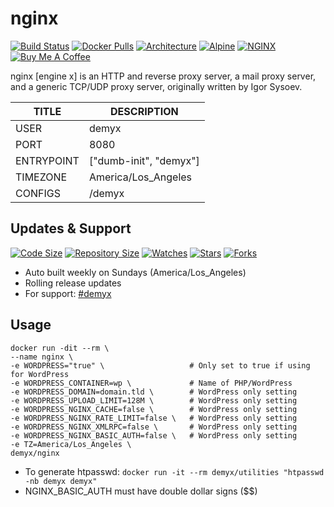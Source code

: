 # nginx
[![Build Status](https://img.shields.io/travis/demyxco/nginx?style=flat)](https://travis-ci.org/demyxco/nginx)
[![Docker Pulls](https://img.shields.io/docker/pulls/demyx/nginx?style=flat&color=blue)](https://hub.docker.com/r/demyx/nginx)
[![Architecture](https://img.shields.io/badge/linux-amd64-important?style=flat&color=blue)](https://hub.docker.com/r/demyx/nginx)
[![Alpine](https://img.shields.io/badge/alpine-3.10.3-informational?style=flat&color=blue)](https://hub.docker.com/r/demyx/nginx)
[![NGINX](https://img.shields.io/badge/nginx-1.17.5-informational?style=flat&color=blue)](https://hub.docker.com/r/demyx/nginx)
[![Buy Me A Coffee](https://img.shields.io/badge/buy_me_coffee-$5-informational?style=flat&color=blue)](https://www.buymeacoffee.com/VXqkQK5tb)

nginx [engine x] is an HTTP and reverse proxy server, a mail proxy server, and a generic TCP/UDP proxy server, originally written by Igor Sysoev.

TITLE | DESCRIPTION
--- | ---
USER | demyx
PORT | 8080
ENTRYPOINT | ["dumb-init", "demyx"]
TIMEZONE | America/Los_Angeles
CONFIGS | /demyx

## Updates & Support
[![Code Size](https://img.shields.io/github/languages/code-size/demyxco/nginx?style=flat&color=blue)](https://github.com/demyxco/nginx)
[![Repository Size](https://img.shields.io/github/repo-size/demyxco/nginx?style=flat&color=blue)](https://github.com/demyxco/nginx)
[![Watches](https://img.shields.io/github/watchers/demyxco/nginx?style=flat&color=blue)](https://github.com/demyxco/nginx)
[![Stars](https://img.shields.io/github/stars/demyxco/nginx?style=flat&color=blue)](https://github.com/demyxco/nginx)
[![Forks](https://img.shields.io/github/forks/demyxco/nginx?style=flat&color=blue)](https://github.com/demyxco/nginx)

* Auto built weekly on Sundays (America/Los_Angeles)
* Rolling release updates
* For support: [#demyx](https://webchat.freenode.net/?channel=#demyx)

## Usage
```
docker run -dit --rm \
--name nginx \
-e WORDPRESS="true" \                   # Only set to true if using for WordPress
-e WORDPRESS_CONTAINER=wp \             # Name of PHP/WordPress 
-e WORDPRESS_DOMAIN=domain.tld \        # WordPress only setting
-e WORDPRESS_UPLOAD_LIMIT=128M \        # WordPress only setting
-e WORDPRESS_NGINX_CACHE=false \        # WordPress only setting
-e WORDPRESS_NGINX_RATE_LIMIT=false \   # WordPress only setting
-e WORDPRESS_NGINX_XMLRPC=false \       # WordPress only setting
-e WORDPRESS_NGINX_BASIC_AUTH=false \   # WordPress only setting
-e TZ=America/Los_Angeles \
demyx/nginx
```
* To generate htpasswd: `docker run -it --rm demyx/utilities "htpasswd -nb demyx demyx"`
* NGINX_BASIC_AUTH must have double dollar signs ($$)
